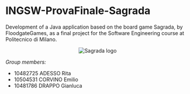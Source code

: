 # INGSW-ProvaFinale-Sagrada

Development of a Java application based on the board game Sagrada, by FloodgateGames, 
as a final project for the Software Engineering course at Politecnico di Milano.

<p align="center">
  <img src="https://github.com/Cr0w19/INGSW-ProvaFinale-Sagrada/blob/master/src/main/resources/Logo.jpg" alt="Sagrada logo">
</p>

*Group members:*
+ 10482725 ADESSO Rita
+ 10504531 CORVINO Emilio
+ 10481786 DRAPPO Gianluca

